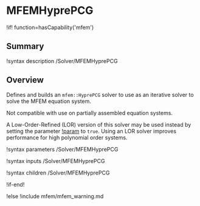 # MFEMHyprePCG

!if! function=hasCapability('mfem')

## Summary

!syntax description /Solver/MFEMHyprePCG

## Overview

Defines and builds an `mfem::HyprePCG` solver to use as an iterative solver to solve the MFEM equation system.

Not compatible with use on partially assembled equation systems.

A Low-Order-Refined (LOR) version of this solver may be used instead by setting the parameter 
[!param](Solvers/MFEMHyprePCG/low_order_refined) to `true`. Using an LOR solver improves performance for high polynomial 
order systems.

!syntax parameters /Solver/MFEMHyprePCG

!syntax inputs /Solver/MFEMHyprePCG

!syntax children /Solver/MFEMHyprePCG

!if-end!

!else
!include mfem/mfem_warning.md
